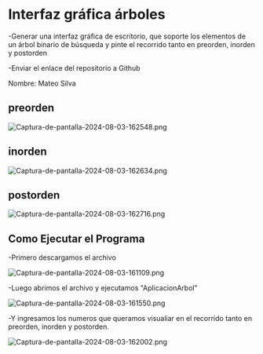 # Interfaz gráfica árboles

-Generar una interfaz gráfica de escritorio, que soporte los elementos de un árbol binario de búsqueda y pinte el recorrido tanto en preorden, inorden y postorden

-Enviar el enlace del repositorio a Github

Nombre: Mateo Silva


## preorden
![Captura-de-pantalla-2024-08-03-162548.png](https://i.postimg.cc/B6VDcZ3y/Captura-de-pantalla-2024-08-03-162548.png)

## inorden

![Captura-de-pantalla-2024-08-03-162634.png](https://i.postimg.cc/qvx1cK55/Captura-de-pantalla-2024-08-03-162634.png)
## postorden

![Captura-de-pantalla-2024-08-03-162716.png](https://i.postimg.cc/Df45jHNs/Captura-de-pantalla-2024-08-03-162716.png)

## Como Ejecutar el Programa

-Primero descargamos el archivo 

![Captura-de-pantalla-2024-08-03-161109.png](https://i.postimg.cc/Y2D8bk8t/Captura-de-pantalla-2024-08-03-161109.png)

-Luego abrimos el archivo y ejecutamos "AplicacionArbol"

![Captura-de-pantalla-2024-08-03-161550.png](https://i.postimg.cc/R0TLfzN5/Captura-de-pantalla-2024-08-03-161550.png)

-Y ingresamos los numeros que queramos visualiar en el recorrido tanto en preorden, inorden y postorden.

![Captura-de-pantalla-2024-08-03-162002.png](https://i.postimg.cc/MTKbmrQc/Captura-de-pantalla-2024-08-03-162002.png)
